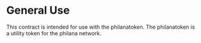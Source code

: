 <h1 class="clause">General Use</h1>
This contract is intended for use with the philanatoken. The philanatoken is a utility token for the philana network.
